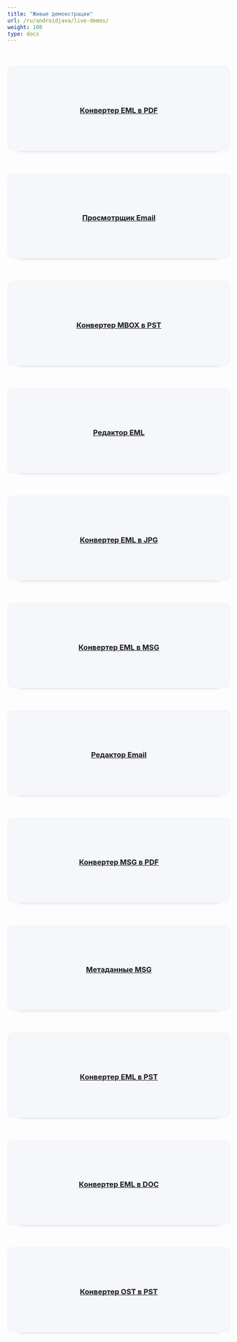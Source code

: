 ```yaml
---
title: "Живые демонстрации"
url: /ru/androidjava/live-demos/
weight: 100
type: docs
---
```


<div class="row">
<div class="col-md-3 tc">
<a href="https://products.aspose.app/email/ru/conversion/eml-to-pdf">
<div class="democard">
<h3 style="text-align: center">
Конвертер EML в PDF
</h3>
</div>
</a>
</div>

<div class="col-md-3 tc">
<a href="https://products.aspose.app/email/ru/viewer">
<div class="democard">
<h3 style="text-align: center">
Просмотрщик Email
</h3>
</div>
</a>
</div>

<div class="col-md-3 tc">
<a href="https://products.aspose.app/email/ru/conversion/mbox-to-pst">
<div class="democard">
<h3 style="text-align: center">
Конвертер MBOX в PST
</h3>
</div>
</a>
</div>

<div class="col-md-3 tc">
<a href="https://products.aspose.app/email/ru/editor/eml">
<div class="democard">
<h3 style="text-align: center">
Редактор EML
</h3>
</div>
</a>
</div>
</div>

<div class="row">

<div class="col-md-3 tc">
<a href="https://products.aspose.app/email/ru/conversion/eml-to-jpg">
<div class="democard">
<h3 style="text-align: center">
Конвертер EML в JPG
</h3>
</div>
</a>
</div>

<div class="col-md-3 tc">
<a href="https://products.aspose.app/email/ru/conversion/eml-to-msg">
<div class="democard">
<h3 style="text-align: center">
Конвертер EML в MSG
</h3>
</div>
</a>
</div>

<div class="col-md-3 tc">
<a href="https://products.aspose.app/email/ru/editor">
<div class="democard">
<h3 style="text-align: center">
Редактор Email
</h3>
</div>
</a>
</div>

<div class="col-md-3 tc">
<a href="https://products.aspose.app/email/ru/conversion/msg-to-pdf">
<div class="democard">
<h3 style="text-align: center">
Конвертер MSG в PDF
</h3>
</div>
</a>
</div>

</div>

<div class="row">

<div class="col-md-3 tc">
<a href="https://products.aspose.app/email/ru/metadata/msg">
<div class="democard">
<h3 style="text-align: center">
Метаданные MSG
</h3>
</div>
</a>
</div>

<div class="col-md-3 tc">
<a href="https://products.aspose.app/email/ru/conversion/eml-to-pst">
<div class="democard">
<h3 style="text-align: center">
Конвертер EML в PST
</h3>
</div>
</a>
</div>

<div class="col-md-3 tc">
<a href="https://products.aspose.app/email/ru/conversion/eml-to-doc">
<div class="democard">
<h3 style="text-align: center">
Конвертер EML в DOC
</h3>
</div>
</a>
</div>

<div class="col-md-3 tc">
<a href="https://products.aspose.app/email/ru/conversion/ost-to-pst">
<div class="democard">
<h3 style="text-align: center">
Конвертер OST в PST
</h3>
</div>
</a>
</div>

</div>





<style>
.democard {
    padding: 20px;
    background: #f5f7fb;
    border-radius: 12px;
    min-height: 150px;
    display: flex;
    align-items: center;
    justify-content: center;
    flex-flow: column;
    box-shadow: 0 20px 10px -26px #333;
    border: 1px solid #f2f2f2;
    margin-top: 50px;
}
</style>
